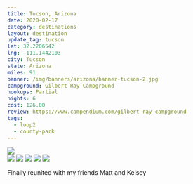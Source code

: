 ```yaml
---
title: Tucson, Arizona
date: 2020-02-17
category: destinations
layout: destination
update_tag: tucson
lat: 32.2206542
lng: -111.1442103
city: Tucson
state: Arizona
miles: 91
banner: /img/banners/arizona/banner-tucson-2.jpg
campground: Gilbert Ray Campground
hookups: Partial
nights: 6
cost: 126.00
review: https://www.campendium.com/gilbert-ray-campground
tags:
  - loop2
  - county-park
---
```


<img src="{{ site.cdn }}/img/destinations/arizona/tucson.jpg" />

<div class="img-slider">
    <img src="{{ site.cdn }}/img/destinations/arizona/tucson/tucson-1.jpg">
    <img src="{{ site.cdn }}/img/destinations/arizona/tucson/tucson-2.jpg">
    <img src="{{ site.cdn }}/img/destinations/arizona/tucson/tucson-3.jpg">
    <img src="{{ site.cdn }}/img/destinations/arizona/tucson/tucson-4.jpg">
    <img src="{{ site.cdn }}/img/destinations/arizona/tucson/tucson-5.jpg">
</div>

<p class="text-center">
    Finally reunited with my friends Matt and Kelsey
</p>